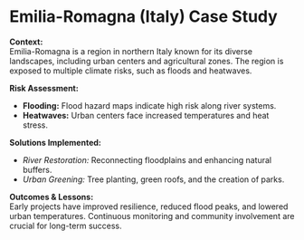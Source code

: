 # Emilia-Romagna (Italy) Case Study

**Context:**  
Emilia-Romagna is a region in northern Italy known for its diverse landscapes, including urban centers and agricultural zones. The region is exposed to multiple climate risks, such as floods and heatwaves.

**Risk Assessment:**  
- **Flooding:** Flood hazard maps indicate high risk along river systems.  
- **Heatwaves:** Urban centers face increased temperatures and heat stress.

**Solutions Implemented:**  
- *River Restoration:* Reconnecting floodplains and enhancing natural buffers.  
- *Urban Greening:* Tree planting, green roofs, and the creation of parks.  

**Outcomes & Lessons:**  
Early projects have improved resilience, reduced flood peaks, and lowered urban temperatures. Continuous monitoring and community involvement are crucial for long-term success.
